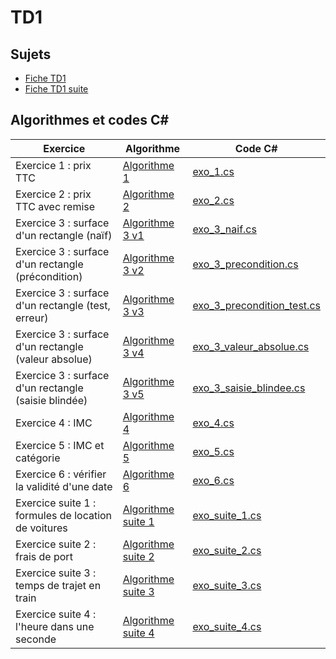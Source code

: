 # TD1

## Sujets

* [Fiche TD1](/TD1/TD1.pdf)
* [Fiche TD1 suite](/TD1/TD1_suite.pdf)

## Algorithmes et codes C#

|Exercice | Algorithme | Code C# |
|---|---|---|
| Exercice 1 : prix TTC | [Algorithme 1](/TD1/algorithmes/TD1.pdf) | [exo_1.cs](/TD1/codes/exo_1.cs) |
| Exercice 2 : prix TTC avec remise | [Algorithme 2](/TD1/algorithmes/TD1.pdf) | [exo_2.cs](/TD1/codes/exo_2.cs) |
| Exercice 3 : surface d'un rectangle (naïf) | [Algorithme 3 v1](/TD1/algorithmes/TD1.pdf) | [exo_3_naif.cs](/TD1/codes/exo_3_naif.cs) |
| Exercice 3 : surface d'un rectangle (précondition) | [Algorithme 3 v2](/TD1/algorithmes/TD1.pdf) | [exo_3_precondition.cs](/TD1/codes/exo_3_precondition.cs) |
| Exercice 3 : surface d'un rectangle (test, erreur) | [Algorithme 3 v3](/TD1/algorithmes/TD1.pdf) | [exo_3_precondition_test.cs](/TD1/codes/exo_3_precondition_test.cs) |
| Exercice 3 : surface d'un rectangle (valeur absolue) | [Algorithme 3 v4](/TD1/algorithmes/TD1.pdf) | [exo_3_valeur_absolue.cs](/TD1/codes/exo_3_valeur_absolue.cs) |
| Exercice 3 : surface d'un rectangle (saisie blindée) | [Algorithme 3 v5](/TD1/algorithmes/TD1.pdf) | [exo_3_saisie_blindee.cs](/TD1/codes/exo_3_saisie_blindee.cs) |
| Exercice 4 : IMC | [Algorithme 4](/TD1/algorithmes/TD1.pdf) | [exo_4.cs](/TD1/codes/exo_4.cs) |
| Exercice 5 : IMC et catégorie | [Algorithme 5](/TD1/algorithmes/TD1.pdf) | [exo_5.cs](/TD1/codes/exo_5.cs) |
| Exercice 6 : vérifier la validité d'une date | [Algorithme 6](/TD1/algorithmes/TD1.pdf) | [exo_6.cs](/TD1/codes/exo_6.cs) |
| Exercice suite 1 : formules de location de voitures | [Algorithme suite 1](/TD1/algorithmes/TD1_suite.pdf) | [exo_suite_1.cs](/TD1/codes/exo_suite_1.cs) |
| Exercice suite 2 : frais de port | [Algorithme suite 2](/TD1/algorithmes/TD1_suite.pdf) | [exo_suite_2.cs](/TD1/codes/exo_suite_2.cs) |
| Exercice suite 3 : temps de trajet en train | [Algorithme suite 3](/TD1/algorithmes/TD1_suite.pdf) | [exo_suite_3.cs](/TD1/codes/exo_suite_3.cs) |
| Exercice suite 4 : l'heure dans une seconde | [Algorithme suite 4](/TD1/algorithmes/TD1_suite.pdf) | [exo_suite_4.cs](/TD1/codes/exo_suite_4.cs) |
